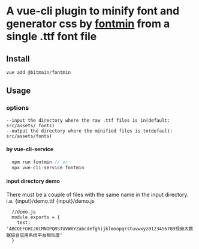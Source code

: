 # A vue-cli plugin to minify font and generator css by [fontmin](https://github.com/ecomfe/fontmin) from a single .ttf font file

## Install

```vue add @bitmain/fontmin```

## Usage

### options

```
--input the directory where the raw .ttf files is in(default: src/assets/_fonts)
--output the directory where the minified files is to(default: src/assets/fonts)
```
#### by vue-cli-service
```javascript
  npm run fontmin // or
  npx vue-cli-service fontmin
```

#### input directory demo
There must be a couple of files with the same name in the input directory.
i.e.
{input}/demo.ttf
{input}/demo.js
```
  //demo.js
  module.exports = {
    text: 'ABCDEFGHIJKLMNOPQRSTUVWXYZabcdefghijklmnopqrstuvwxyz0123456789视频大数据综合应用系统平台相似度'
  }
```
